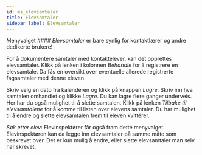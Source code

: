```yaml
---
id: ms_elevsamtaler
title: Elevsamtaler
sidebar_label: Elevsamtaler
---
```

Menyvalget #### _Elevsamtaler_ er bare synlig for kontaktlærer og andre dedikerte brukere!

For å dokumentere samtaler med kontaktelever, kan det opprettes elevsamtaler. Klikk på lenken i kolonnen _Behandle_ for å registrere en elevsamtale. Da fås en oversikt over eventuelle allerede registrerte fagsamtaler med denne eleven. 

Skriv velg en dato fra kalenderen og klikk på knappen _Lagre_. Skriv inn hva samtalen omhandlet og klikke _Lagre_. Du kan lagre flere ganger underveis. Her har du også mulighet til å slette samtalen. Klikk på lenken _Tilbake til elevsamtalene_ for å komme til listen over elevens samtaler. Du har mulighet til å endre og slette elevsamtalen frem til eleven kvittérer. 

 _Søk etter elev_: Elevinspektører får også fram dette menyvalget. Elevinspektøren kan da legge inn elevsamtaler på samme måte som beskrevet over. Det er kun mulig å endre, eller slette elevsamtaler man selv har skrevet.
